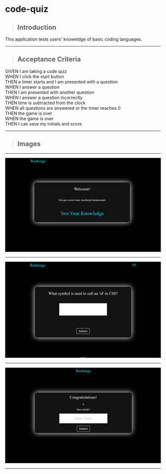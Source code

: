 # code-quiz

>## Introduction


This application tests users' knoweldge of basic coding languages.
___
>## Acceptance Criteria

GIVEN I am taking a code quiz<br>
WHEN I click the start button<br>
THEN a timer starts and I am presented with a question<br>
WHEN I answer a question<br>
THEN I am presented with another question<br>
WHEN I answer a question incorrectly<br>
THEN time is subtracted from the clock<br>
WHEN all questions are answered or the timer reaches 0<br>
THEN the game is over<br>
WHEN the game is over<br>
THEN I can save my initials and score
___
>## Images
___
![Tux, the Linux mascot](/assets/images/Screenshot%20(17).png)
___
![Tux, the Linux mascot](/assets/images/Screenshot%20(18).png)
___
![Tux, the Linux mascot](/assets/images/Screenshot%20(19).png)
___
